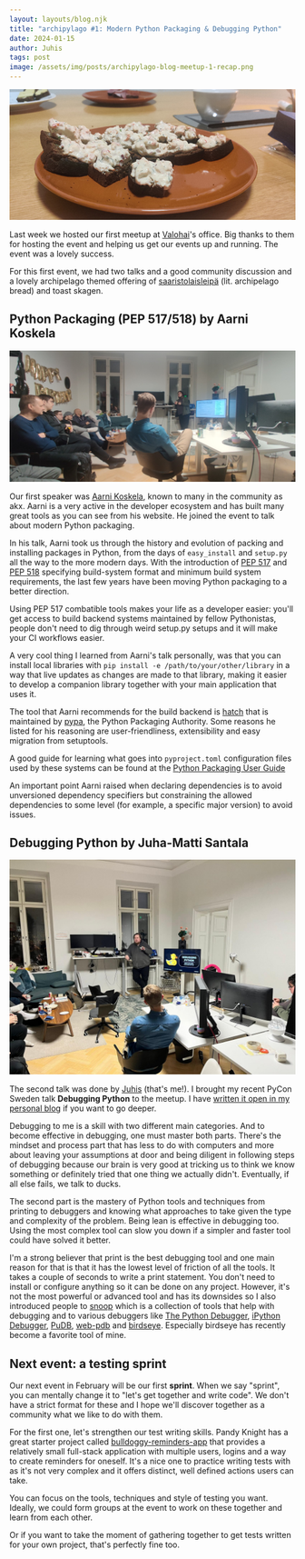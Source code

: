```yaml
---
layout: layouts/blog.njk
title: "archipylago #1: Modern Python Packaging & Debugging Python"
date: 2024-01-15
author: Juhis
tags: post
image: /assets/img/posts/archipylago-blog-meetup-1-recap.png
---
```


![A plate of toast skagen](/assets/img/posts/archipylago-1-packaging-debugging-python/i275ichgqj.jpg)

Last week we hosted our first meetup at [Valohai](https://valohai.com)'s office. Big thanks to them for hosting the event and helping us get our events up and running. The event was a lovely success.

For this first event, we had two talks and a good community discussion and a lovely archipelago themed offering of [saaristolaisleipä](https://en.wiktionary.org/wiki/saaristolaisleip%C3%A4) (lit. archipelago bread) and toast skagen.

## Python Packaging (PEP 517/518) by Aarni Koskela

![A group of developers sitting on a sofa and chairs in an office room with Aarni standing next to a screen, speaking to the audience.](/assets/img/posts/archipylago-1-packaging-debugging-python/fa771f4ff8f66fb1.jpg)

Our first speaker was [Aarni Koskela](https://akx.github.io/), known to many in the community as akx. Aarni is a very active in the developer ecosystem and has built many great tools as you can see from his website. He joined the event to talk about modern Python packaging.

In his talk, Aarni took us through the history and evolution of packing and installing packages in Python, from the days of `easy_install` and `setup.py` all the way to the more modern days. With the introduction of [PEP 517](https://peps.python.org/pep-0517/) and [PEP 518](https://peps.python.org/pep-0518/) specifying build-system format and minimum build system requirements, the last few years have been moving Python packaging to a better direction.

Using PEP 517 combatible tools makes your life as a developer easier: you'll get access to build backend systems maintained by fellow Pythonistas, people don't need to dig through weird setup.py setups and it will make your CI workflows easier.

A very cool thing I learned from Aarni's talk personally, was that you can install local libraries with `pip install -e /path/to/your/other/library` in a way that live updates as changes are made to that library, making it easier to develop a companion library together with your main application that uses it.

The tool that Aarni recommends for the build backend is [hatch](https://github.com/pypa/hatch) that is maintained by [pypa](https://github.com/pypa), the Python Packaging Authority. Some reasons he listed for his reasoning are user-friendliness, extensibility and easy migration
from setuptools.

A good guide for learning what goes into `pyproject.toml` configuration files used by these systems can be found at the [Python Packaging User Guide](https://packaging.python.org/en/latest/guides/writing-pyproject-toml/#writing-pyproject-toml)

An important point Aarni raised when declaring dependencies is to avoid unversioned dependency specifiers but constraining the allowed dependencies to some level (for example, a specific major version) to avoid issues.

## Debugging Python by Juha-Matti Santala

![Juhis presenting to a room of developers with a large yellow illustrated rubber duck on the screen.](/assets/img/posts/archipylago-1-packaging-debugging-python/2d04dc520596df18.jpg)

The second talk was done by [Juhis](https://hamatti.org) (that's me!). I brought my recent PyCon Sweden talk **Debugging Python** to the meetup. I have [written it open in my personal blog](https://hamatti.org/posts/debugging-python/) if you want to go deeper.

Debugging to me is a skill with two different main categories. And to become effective in debugging, one must master both parts. There's the mindset and process part that has less to do with computers and more about leaving your assumptions at door and being diligent in following steps of debugging because our brain is very good at tricking us to think we know something or definitely tried that one thing we actually didn't. Eventually, if all else fails, we talk to ducks.

The second part is the mastery of Python tools and techniques from printing to debuggers and knowing what approaches to take given the type and complexity of the problem. Being lean is effective in debugging too. Using the most complex tool can slow you down if a simpler and faster tool could have solved it better.

I'm a strong believer that print is the best debugging tool and one main reason for that is that it has the lowest level of friction of all the tools. It takes a couple of seconds to write a print statement. You don't need to install or configure anything so it can be done on any project. However, it's not the most powerful or advanced tool and has its downsides so I also introduced people to [snoop](https://github.com/alexmojaki/snoop) which is a collection of tools that help with debugging and to various debuggers like [The Python Debugger](https://docs.python.org/3/library/pdb.html), [iPython Debugger](https://github.com/gotcha/ipdb), [PuDB](https://documen.tician.de/pudb/), [web-pdb](https://github.com/romanvm/python-web-pdb) and [birdseye](https://github.com/alexmojaki/birdseye). Especially birdseye has recently become a favorite tool of mine.

## Next event: a testing sprint

Our next event in February will be our first **sprint**. When we say "sprint", you can mentally change it to "let's get together and write code". We don't have a strict format for these and I hope we'll discover together as a community what we like to do with them.

For the first one, let's strengthen our test writing skills. Pandy Knight has a great starter project called [bulldoggy-reminders-app](https://github.com/AutomationPanda/bulldoggy-reminders-app) that provides a relatively small full-stack application with multiple users, logins and a way to create reminders for oneself. It's a nice one to practice writing tests with as it's not very complex and it offers distinct, well defined actions users can take.

You can focus on the tools, techniques and style of testing you want. Ideally, we could form groups at the event to work on these together and learn from each other.

Or if you want to take the moment of gathering together to get tests written for your own project, that's perfectly fine too.
